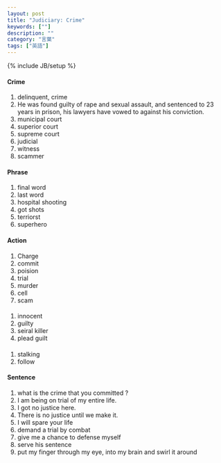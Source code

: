 ```yaml
---
layout: post
title: "Judiciary: Crime"
keywords: [""]
description: ""
category: "言葉"
tags: ["英語"]
---
```

{% include JB/setup %}

#### Crime
1. delinquent, crime
2. He was found guilty of rape and sexual assault, and sentenced to 23 years in
   prison, his lawyers have vowed to against his conviction.
3. municipal court
4. superior court
5. supreme court
6. judicial
7. witness
8. scammer





#### Phrase
1. final word
2. last word
1. hospital shooting
2. got shots
3. terriorst
4. superhero



#### Action
1. Charge
2. commit 
3. poision
4. trial
5. murder
6. cell
7. scam


####
1. innocent
2. guilty
3. seiral killer
4. plead guilt

####
1. stalking 
2. follow 

#### Sentence
1. what is the crime that you committed ?
2. I am being on trial of my entire life.
3. I got no justice here.
4. There is no justice until we make it.
4. I will spare your life
5. demand a trial by combat
6. give me a chance to defense myself
7. serve his sentence
8. put my finger through my eye, into my brain and swirl it around

